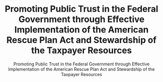 ---
layout: resources-landing
title: "Promoting Public Trust in the Federal Government through Effective Implementation of the American Rescue Plan Act and Stewardship of the Taxpayer Resources"
subtitle: "Promoting Public Trust in the Federal Government through Effective Implementation of the American Rescue Plan Act and Stewardship of the Taxpayer Resources"
filters: federal-financial-assistance uniform-guidance memorandum omb 2021
external_link: https://www.whitehouse.gov/wp-content/uploads/2021/03/M_21_20.pdf?utm_medium=email&SubscriberID=110708937&utm_source=GAQC21&Site=AICPA&LinkID=11549155&utm_campaign=GAQC_AlertMar21&cid=email:GAQC21:GAQC_AlertMar21:https%3A%2F%2Fwww.whitehouse.gov%2Fwp-content%2Fuploads%2F2021%2F03%2FM_21_20.pdf:AICPA&SendID=352824&utm_content=GAQC_Alert424
---